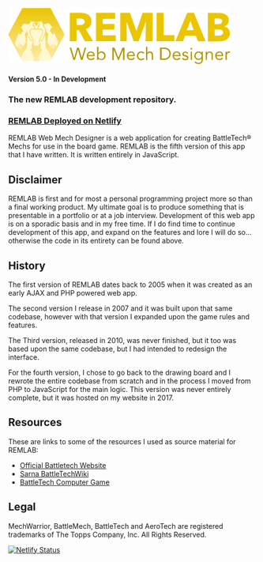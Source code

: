 <img src="assets/images/logo.svg" alt="REMLAB Web Mech Designer" width="450">

#### Version 5.0 - In Development

### The new REMLAB development repository.

### [REMLAB Deployed on Netlify](https://remlab.netlify.app)

REMLAB Web Mech Designer is a web application for creating BattleTech&reg; Mechs for use in the board game. REMLAB is the fifth version of this app that I have written. It is written entirely in JavaScript.

## Disclaimer

REMLAB is first and for most a personal programming project more so than a final working product. My ultimate goal is to produce something that is presentable in a portfolio or at a job interview. Development of this web app is on a sporadic basis and in my free time. If I do find time to continue development of this app, and expand on the features and lore I will do so... otherwise the code in its entirety can be found above.

## History

The first version of REMLAB dates back to 2005 when it was created as an early AJAX and PHP powered web app.

The second version I release in 2007 and it was built upon that same codebase, however with that version I expanded upon the game rules and features.

The Third version, released in 2010, was never finished, but it too was based upon the same codebase, but I had intended to redesign the interface.

For the fourth version, I chose to go back to the drawing board and I rewrote the entire codebase from scratch and in the process I moved from PHP to JavaScript for the main logic. This version was never entirely complete, but it was hosted on my website in 2017.

## Resources

These are links to some of the resources I used as source material for REMLAB:

* [Official Battletech Website](https://www.battletech.com)
* [Sarna BattleTechWiki](https://www.sarna.net)
* [BattleTech Computer Game](https://www.battletechgame.com)

## Legal

MechWarrior, BattleMech, BattleTech and AeroTech are registered trademarks of The Topps Company, Inc. All Rights Reserved.

[![Netlify Status](https://api.netlify.com/api/v1/badges/02e3fade-8caa-484e-b34f-ba88f0d45c9b/deploy-status)](https://app.netlify.com/sites/remlab/deploys)
